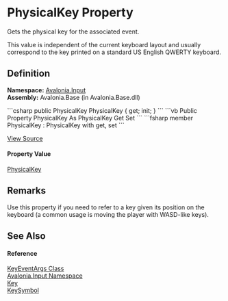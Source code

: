 # PhysicalKey Property



Gets the physical key for the associated event.

This value is independent of the current keyboard layout and usually correspond to the key printed on a standard US English QWERTY keyboard.




## Definition
**Namespace:** <a href="N_Avalonia_Input">Avalonia.Input</a>  
**Assembly:** Avalonia.Base (in Avalonia.Base.dll)

<Tabs groupId="api-code-preview">
<TabItem value="csharp" label="C#">
```csharp
public PhysicalKey PhysicalKey { get; init; }
```
</TabItem>
<TabItem value="vb" label="VB">
```vb
Public Property PhysicalKey As PhysicalKey
	Get
	Set
```
</TabItem>
<TabItem value="fsharp" label="F#">
```fsharp
member PhysicalKey : PhysicalKey with get, set
```
</TabItem>
</Tabs>



<a href="https://github.com/AvaloniaUI/Avalonia/tree/master/src/Avalonia.Base/Input/KeyEventArgs.cs#L56" title="View the source code">View Source</a>



#### Property Value
<a href="T_Avalonia_Input_PhysicalKey">PhysicalKey</a>

## Remarks
Use this property if you need to refer to a key given its position on the keyboard (a common usage is moving the player with WASD-like keys).

## See Also


#### Reference
<a href="T_Avalonia_Input_KeyEventArgs">KeyEventArgs Class</a>  
<a href="N_Avalonia_Input">Avalonia.Input Namespace</a>  
<a href="P_Avalonia_Input_KeyEventArgs_Key">Key</a>  
<a href="P_Avalonia_Input_KeyEventArgs_KeySymbol">KeySymbol</a>  

